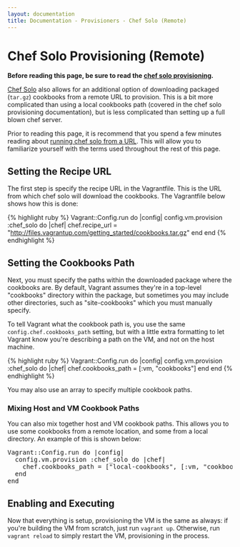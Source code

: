 ```yaml
---
layout: documentation
title: Documentation - Provisioners - Chef Solo (Remote)
---
```

# Chef Solo Provisioning (Remote)

**Before reading this page, be sure to read the [chef solo provisioning](/docs/provisioners/chef_solo.html).**

[Chef Solo](http://wiki.opscode.com/display/chef/Chef+Solo) also allows for an additional option
of downloading packaged (`tar.gz`) cookbooks from a remote URL to provision. This is a bit more
complicated than using a local cookbooks path (covered in the chef solo provisioning documentation),
but is less complicated than setting up a full blown chef server.

Prior to reading this page, it is recommend that you spend a few minutes reading about
[running chef solo from a URL](http://wiki.opscode.com/display/chef/Chef+Solo#ChefSolo-RunningfromaURL).
This will allow you to familiarize yourself with the terms used throughout the rest of
this page.

## Setting the Recipe URL

The first step is specify the recipe URL in the Vagrantfile. This is the URL from
which chef solo will download the cookbooks. The Vagrantfile below shows how this is
done:

{% highlight ruby %}
Vagrant::Config.run do |config|
  config.vm.provision :chef_solo do |chef|
    chef.recipe_url = "http://files.vagrantup.com/getting_started/cookbooks.tar.gz"
  end
end
{% endhighlight %}

## Setting the Cookbooks Path

Next, you must specify the paths within the downloaded package where the cookbooks
are. By default, Vagrant assumes they're in a top-level "cookbooks" directory within
the package, but sometimes you may include other directories, such as "site-cookbooks"
which you must manually specify.

To tell Vagrant what the cookbook path is, you use the same `config.chef.cookbooks_path`
setting, but with a little extra formatting to let Vagrant know you're describing a
path on the VM, and not on the host machine.

{% highlight ruby %}
Vagrant::Config.run do |config|
  config.vm.provision :chef_solo do |chef|
    chef.cookbooks_path = [:vm, "cookbooks"]
  end
end
{% endhighlight %}

You may also use an array to specify multiple cookbook paths.

<div class="alert alert-block alert-notice">
  <h3>Mixing Host and VM Cookbook Paths</h3>
  <p>
    You can also mix together host and VM cookbook paths. This allows
    you to use some cookbooks from a remote location, and some from a
    local directory. An example of this is shown below:

<pre>
Vagrant::Config.run do |config|
  config.vm.provision :chef_solo do |chef|
    chef.cookbooks_path = ["local-cookbooks", [:vm, "cookbooks"]]
  end
end
</pre>
  </p>
</div>

## Enabling and Executing

Now that everything is setup, provisioning the VM is the same as always: if you're
building the VM from scratch, just run `vagrant up`. Otherwise, run `vagrant reload`
to simply restart the VM, provisioning in the process.
